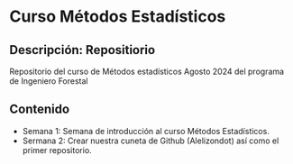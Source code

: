 # Curso Métodos Estadísticos
## Descripción: Repositiorio
Repositorio del curso de Métodos estadísticos Agosto 2024 del programa de Ingeniero Forestal

## Contenido

+ Semana 1: Semana de introducción al curso Métodos Estadísticos.
+ Sermana 2: Crear nuestra cuneta de Github (Alelizondot) así como el primer repositorio.
